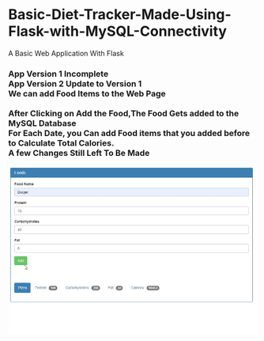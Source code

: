 # Basic-Diet-Tracker-Made-Using-Flask-with-MySQL-Connectivity
A Basic Web Application With Flask 
<h3> App Version 1 Incomplete <br>
 App Version 2 Update to Version 1 <br>
  We can add Food Items to the Web Page<br> <br> 
  After Clicking on Add the Food,The Food Gets added to the MySQL Database<br>
  For Each Date, you Can add Food items that you added before to Calculate Total Calories.<br>
  A few Changes Still Left To Be Made<br>
  </h3>


![](App%20Version%201.0/AddingFood.gif)
